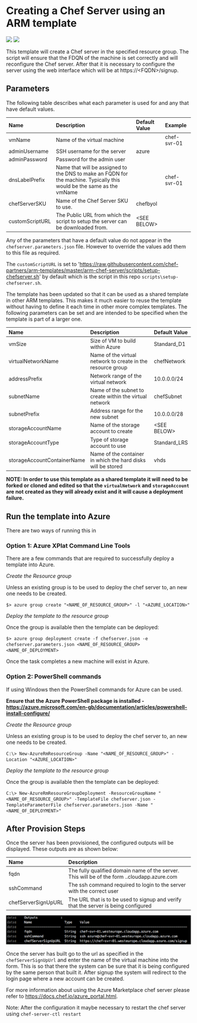 # Creating a Chef Server using an ARM template

<a href="https://portal.azure.com/#create/Microsoft.Template/uri/https%3A%2F%2Fraw.githubusercontent.com%2Fchef-partners%2Farm-templates%2Fmaster%2Farm-chef-server%2Fchefserver.json" target="_blank"><img src="http://azuredeploy.net/deploybutton.png"/></a>
<a href="http://armviz.io/#/?load=https%3A%2F%2Fraw.githubusercontent.com%2Fchef-partners%2Farm-templates%2Fmaster%2Farm-chef-server%2Fchefserver.json" target="_blank">
    <img src="http://armviz.io/visualizebutton.png"/>
</a>

This template will create a Chef server in the specified resource group.  The script will ensure that the FDQN of the machine is set correctly and will reconfigure the Chef server.  After that it is necessary to configure the server using the web interface which will be at https://&lt;FQDN&gt;/signup.

## Parameters

The following table describes what each parameter is used for and any that have default values.

| Name            | Description                                                                                                           | Default Value     | Example     |
|:----------------|:----------------------------------------------------------------------------------------------------------------------|:------------------|:------------|
| vmName          | Name of the virtual machine                                                                                           |                   | chef-svr-01 |
| adminUsername   | SSH username for the server                                                                                           | azure             |             |
| adminPassword   | Password for the admin user                                                                                           |                   |             |
| dnsLabelPrefix  | Name that will be assigned to the DNS to make an FQDN for the machine. Typically this would be the same as the vmName |                   | chef-svr-01 |
| chefServerSKU   | Name of the Chef Server SKU to use.                                                                                   | chefbyol          |             |
| customScriptURL | The Public URL from which the script to setup the server can be downloaded from.                                      | &lt;SEE BELOW&gt; |             |

Any of the parameters that have a default value do not appear in the `chefserver.parameters.json` file.  However to override the values add them to this file as required.

The `customScriptURL` is set to 'https://raw.githubusercontent.com/chef-partners/arm-templates/master/arm-chef-server/scripts/setup-chefserver.sh' by default which is the script in this repo `scripts\setup-chefserver.sh`.

The template has been updated so that it can be used as a shared template in other ARM templates.  This makes it much easier to reuse the template without having to define it each time in other more complex templates.  The following parameters can be set and are intended to be specified when the template is part of a larger one.

| Name                        | Description                                                  | Default Value     |
|:----------------------------|:-------------------------------------------------------------|:------------------|
| vmSize                      | Size of VM to build within Azure                             | Standard_D1       |
| virtualNetworkName          | Name of the virtual network to create in the resource group  | chefNetwork       |
| addressPrefix               | Network range of the virtual network                         | 10.0.0.0/24       |
| subnetName                  | Name of the subnet to create within the virtual network      | chefSubnet        |
| subnetPrefix                | Address range for the new subnet                             | 10.0.0.0/28       |
| storageAccountName          | Name of the storage account to create                        | &lt;SEE BELOW&gt; |
| storageAccountType          | Type of storage account to use                               | Standard_LRS      |
| storageAccountContainerName | Name of the container in which the hard disks will be stored | vhds              |

**NOTE: In order to use this template as a shared template it will need to be forked or cloned and edited so that the `virtualNetwork` and `storageAccount` are not created as they will already exist and it will cause a deployment failure.**

## Run the template into Azure

There are two ways of running this in

### Option 1: Azure XPlat Command Line Tools

There are a few commands that are required to successfully deploy a template into Azure.

_Create the Resource group_

Unless an existing group is to be used to deploy the chef server to, an new one needs to be created.

```
$> azure group create "<NAME_OF_RESOURCE_GROUP>" -l "<AZURE_LOCATION>"
```

_Deploy the template to the resource group_

Once the group is available then the template can be deployed:

```
$> azure group deployment create -f chefserver.json -e chefserver.parameters.json <NAME_OF_RESOURCE_GROUP> <NAME_OF_DEPLOYMENT>
```

Once the task completes a new machine will exist in Azure.

### Option 2: PowerShell commands

If using Windows then the PowerShell commands for Azure can be used.

**Ensure that the Azure PowerShell package is installed - https://azure.microsoft.com/en-gb/documentation/articles/powershell-install-configure/**

_Create the Resource group_

Unless an existing group is to be used to deploy the chef server to, an new one needs to be created.

```
C:\> New-AzureRmResourceGroup -Name "<NAME_OF_RESOURCE_GROUP>" -Location "<AZURE_LOCATION>"
```

_Deploy the template to the resource group_

Once the group is available then the template can be deployed:

```
C:\> New-AzureRmResoureGroupDeployment -ResourceGroupName "<NAME_OF_RESOURCE_GROUP>" -TemplateFile chefserver.json -TemplateParameterFile chefserver.parameters.json -Name "<NAME_OF_DEPLOYMENT>"
```

## After Provision Steps

Once the server has been provisioned, the configured outputs will be displayed.  These outputs are as shown below:

| Name                | Description                                                                                                             |
|:--------------------|:------------------------------------------------------------------------------------------------------------------------|
| fqdn                | The fully qualified domain name of the server.  This will be of the form <dnsLabelPrefix>.<location>.cloudapp.azure.com |
| sshCommand          | The ssh command required to login to the server with the correct user                                                   |
| chefServerSignUpURL | The URL that is to be used to signup and verify that the server is being configured                                     |

![ARM Template Outputs](/arm-chef-server/images/outputs.png)

Once the server has built go to the url as specified in the `chefServerSignUpUrl` and enter the name of the virtual machine into the form.  This is so that there the system can be sure that it is being configured by the same person that built it.  After signup the system will redirect to the login page where a new account can be created.

For more information about using the Azure Marketplace chef server please refer to https://docs.chef.io/azure_portal.html.

Note:  After the configuration it maybe necessary to restart the chef server using `chef-server-ctl restart`
